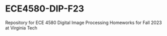 # ECE4580-DIP-F23
 Repository for ECE 4580 Digital Image Processing Homeworks for Fall 2023 at Virginia Tech

